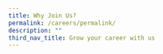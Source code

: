 ```yaml
---
title: Why Join Us?
permalink: /careers/permalink/
description: ""
third_nav_title: Grow your career with us
---
```



